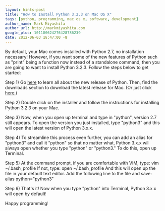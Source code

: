 ```yaml
---
layout: hints-post
title: "How to Install Python 3.2.3 on Mac OS X"
tags: [python, programming, mac os x, software, development]
author_name: Mark Miyashita
author_url: http://markmiyashita.com
google_plus: 101180624276428786239
date: 2012-06-03 18:47:00 -8
---
```


By default, your Mac comes installed with Python 2.7, no installation necessary! However, if you want some of the new features of Python such as "print" being a function now instead of a standalone command, then you are going to want to install Python 3.2.3. Follow the steps below to get started:

Step 1) Go <a href="http://www.python.org/download/releases/3.2.3/">here</a> to learn all about the new release of Python. Then, find the downloads section to download the latest release for Mac. (Or just click <a href="http://www.python.org/ftp/python/3.2.3/python-3.2.3-macosx10.6.dmg">here.</a>)

Step 2) Double click on the installer and follow the instructions for installing Python 3.2.3 on your Mac.

Step 3) Now, when you open up terminal and type in "python", version 2.7 still appears. To open the version you just installed, type "python3" and this will open the latest version of Python 3.x.x.

Step 4) To streamline this process even further, you can add an alias for "python3" and call it "python" so that no matter what, Python 3.x.x will always open whether you type "python" or "python3." To do this, open up Terminal.

Step 5) At the command prompt, if you are comfortable with VIM, type:
    vim ~/.bash_profile
If not, type:
    open ~/.bash_profile
And this will open up the file in your default text editor. Add the following line to the file and save:
    alias python="python3"
    
Step 6) That's it! Now when you type "python" into Terminal, Python 3.x.x will open by default! 

Happy programming!